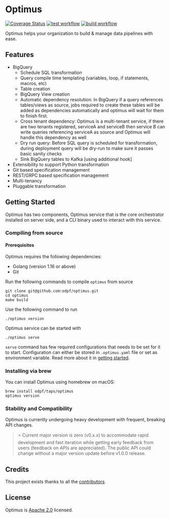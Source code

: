 # Optimus
[![Coverage Status](https://coveralls.io/repos/github/odpf/optimus/badge.svg?branch=main)](https://coveralls.io/github/odpf/optimus?branch=main)
[![test workflow](https://github.com/odpf/optimus/actions/workflows/test.yml/badge.svg)](test)
[![build workflow](https://github.com/odpf/optimus/actions/workflows/build.yml/badge.svg)](build)

Optimus helps your organization to build & manage data pipelines with ease.

## Features
- BigQuery
    - Schedule SQL transformation
    - Query compile time templating (variables, loop, if statements, macros, etc)
    - Table creation
    - BigQuery View creation
    - Automatic dependency resolution: In BigQuery if a query references
      tables/views as source, jobs required to create these tables will be added
      as dependencies automatically and optimus will wait for them to finish first.
    - Cross tenant dependency: Optimus is a multi-tenant service, if there are two
      tenants registered, serviceA and serviceB then service B can write queries
      referencing serviceA as source and Optimus will handle this dependency as well
    - Dry run query: Before SQL query is scheduled for transformation, during
      deployment query will be dry-run to make sure it passes basic sanity
      checks
    - Sink BigQuery tables to Kafka [using additional hook]
- Extensibility to support Python transformation
- Git based specification management
- REST/GRPC based specification management
- Multi-tenancy
- Pluggable transformation

## Getting Started

Optimus has two components, Optimus service that is the core orchestrator installed
on server side, and a CLI binary used to interact with this service.

### Compiling from source

#### Prerequisites

Optimus requires the following dependencies:
* Golang (version 1.16 or above)
* Git

Run the following commands to compile `optimus` from source
```shell
git clone git@github.com:odpf/optimus.git
cd optimus
make build
```
Use the following command to run
```shell
./optimus version
```

Optimus service can be started with
```shell
./optimus serve
```

`serve` command has few required configurations that needs to be set for it to start. Configuration can either be stored
in `.optimus.yaml` file or set as environment variable. Read more about it in [getting started](https://odpf.github.io/optimus/getting-started/configuration/).

### Installing via brew

You can install Optimus using homebrew on macOS:

```shell
brew install odpf/taps/optimus
optimus version
```

### Stability and Compatibility
Optimus is currently undergoing heavy development with frequent, breaking API changes.

 > ⭐ Current major version is zero (v0.x.x) to accommodate rapid development and fast iteration while getting early feedback from users (feedback on APIs are appreciated). 
 > The public API could change without a major version update before v1.0.0 release.

## Credits

This project exists thanks to all the [contributors](https://github.com/odpf/optimus/graphs/contributors).

## License
Optimus is [Apache 2.0](LICENSE) licensed.